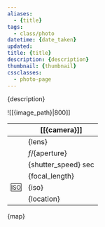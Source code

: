 ```yaml
---
aliases:
  - {title}
tags: 
  - class/photo
datetime: {date_taken}
updated: 
title: {title}
description: {description}
thumbnail: {thumbnail}
cssclasses:
  - photo-page
---
```

{description}

![[{image_path}|800]]

| <i class="nf nf-fa-camera"></i>                                  | [[{camera}]]                         |
| ----------------------------------------------------------------- | ------------------------------------ |
| <i class="nf nf-md-eye"></i>                                      | {lens}                               |
| <i class="nf nf-md-camera_iris"></i>                              | *f*/{aperture}                       |
| <i class="nf nf-md-camera_timer"></i>                             | {shutter_speed} sec                  |
| <i class="nf nf-fa-ruler_horizontal"></i>                         | {focal_length}                       |
| <span style="font-size: small; border:1px solid black">ISO</span> | {iso}                                |
| <i class="nf nf-md-map_marker"></i>                               | {location}                           |

{map}
